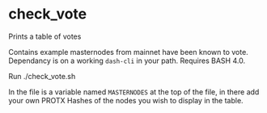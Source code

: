 # check_vote
Prints a table of votes


Contains example masternodes from mainnet have been known to vote.
Dependancy is on a working `dash-cli` in your path.
Requires BASH 4.0.

Run
    ./check_vote.sh


In the file is a variable named `MASTERNODES` at the top of the file, in there add your own PROTX Hashes of the nodes you wish to display in the table.
